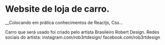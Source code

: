 # Website de loja de carro.

__Colocando em prática conhecimentos de Reactjs, Css...

Carro que será usado foi criado pelo artista Brasileiro Robert Design.
Redes sociais do artista:
instagram.com/rob3rtdesign/
facebook.com/rob3rtdesign
